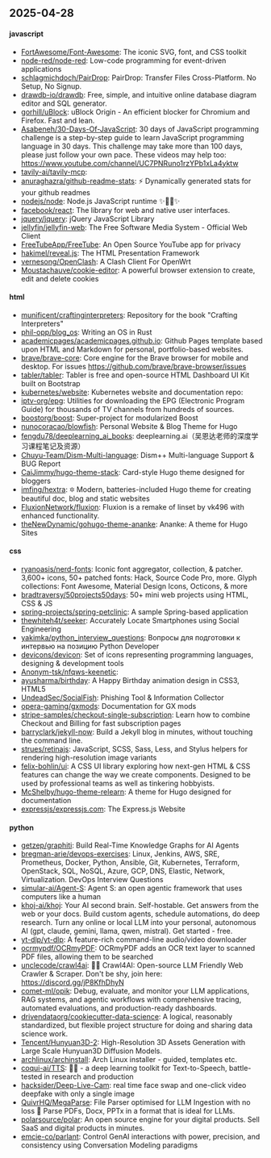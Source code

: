 ## 2025-04-28

#### javascript
* [FortAwesome/Font-Awesome](https://github.com/FortAwesome/Font-Awesome): The iconic SVG, font, and CSS toolkit
* [node-red/node-red](https://github.com/node-red/node-red): Low-code programming for event-driven applications
* [schlagmichdoch/PairDrop](https://github.com/schlagmichdoch/PairDrop): PairDrop: Transfer Files Cross-Platform. No Setup, No Signup.
* [drawdb-io/drawdb](https://github.com/drawdb-io/drawdb): Free, simple, and intuitive online database diagram editor and SQL generator.
* [gorhill/uBlock](https://github.com/gorhill/uBlock): uBlock Origin - An efficient blocker for Chromium and Firefox. Fast and lean.
* [Asabeneh/30-Days-Of-JavaScript](https://github.com/Asabeneh/30-Days-Of-JavaScript): 30 days of JavaScript programming challenge is a step-by-step guide to learn JavaScript programming language in 30 days. This challenge may take more than 100 days, please just follow your own pace. These videos may help too: https://www.youtube.com/channel/UC7PNRuno1rzYPb1xLa4yktw
* [tavily-ai/tavily-mcp](https://github.com/tavily-ai/tavily-mcp): 
* [anuraghazra/github-readme-stats](https://github.com/anuraghazra/github-readme-stats): ⚡ Dynamically generated stats for your github readmes
* [nodejs/node](https://github.com/nodejs/node): Node.js JavaScript runtime ✨🐢🚀✨
* [facebook/react](https://github.com/facebook/react): The library for web and native user interfaces.
* [jquery/jquery](https://github.com/jquery/jquery): jQuery JavaScript Library
* [jellyfin/jellyfin-web](https://github.com/jellyfin/jellyfin-web): The Free Software Media System - Official Web Client
* [FreeTubeApp/FreeTube](https://github.com/FreeTubeApp/FreeTube): An Open Source YouTube app for privacy
* [hakimel/reveal.js](https://github.com/hakimel/reveal.js): The HTML Presentation Framework
* [vernesong/OpenClash](https://github.com/vernesong/OpenClash): A Clash Client For OpenWrt
* [Moustachauve/cookie-editor](https://github.com/Moustachauve/cookie-editor): A powerful browser extension to create, edit and delete cookies

#### html
* [munificent/craftinginterpreters](https://github.com/munificent/craftinginterpreters): Repository for the book "Crafting Interpreters"
* [phil-opp/blog_os](https://github.com/phil-opp/blog_os): Writing an OS in Rust
* [academicpages/academicpages.github.io](https://github.com/academicpages/academicpages.github.io): Github Pages template based upon HTML and Markdown for personal, portfolio-based websites.
* [brave/brave-core](https://github.com/brave/brave-core): Core engine for the Brave browser for mobile and desktop. For issues https://github.com/brave/brave-browser/issues
* [tabler/tabler](https://github.com/tabler/tabler): Tabler is free and open-source HTML Dashboard UI Kit built on Bootstrap
* [kubernetes/website](https://github.com/kubernetes/website): Kubernetes website and documentation repo:
* [iptv-org/epg](https://github.com/iptv-org/epg): Utilities for downloading the EPG (Electronic Program Guide) for thousands of TV channels from hundreds of sources.
* [boostorg/boost](https://github.com/boostorg/boost): Super-project for modularized Boost
* [nunocoracao/blowfish](https://github.com/nunocoracao/blowfish): Personal Website & Blog Theme for Hugo
* [fengdu78/deeplearning_ai_books](https://github.com/fengdu78/deeplearning_ai_books): deeplearning.ai（吴恩达老师的深度学习课程笔记及资源）
* [Chuyu-Team/Dism-Multi-language](https://github.com/Chuyu-Team/Dism-Multi-language): Dism++ Multi-language Support & BUG Report
* [CaiJimmy/hugo-theme-stack](https://github.com/CaiJimmy/hugo-theme-stack): Card-style Hugo theme designed for bloggers
* [imfing/hextra](https://github.com/imfing/hextra): 🔯 Modern, batteries-included Hugo theme for creating beautiful doc, blog and static websites
* [FluxionNetwork/fluxion](https://github.com/FluxionNetwork/fluxion): Fluxion is a remake of linset by vk496 with enhanced functionality.
* [theNewDynamic/gohugo-theme-ananke](https://github.com/theNewDynamic/gohugo-theme-ananke): Ananke: A theme for Hugo Sites

#### css
* [ryanoasis/nerd-fonts](https://github.com/ryanoasis/nerd-fonts): Iconic font aggregator, collection, & patcher. 3,600+ icons, 50+ patched fonts: Hack, Source Code Pro, more. Glyph collections: Font Awesome, Material Design Icons, Octicons, & more
* [bradtraversy/50projects50days](https://github.com/bradtraversy/50projects50days): 50+ mini web projects using HTML, CSS & JS
* [spring-projects/spring-petclinic](https://github.com/spring-projects/spring-petclinic): A sample Spring-based application
* [thewhiteh4t/seeker](https://github.com/thewhiteh4t/seeker): Accurately Locate Smartphones using Social Engineering
* [yakimka/python_interview_questions](https://github.com/yakimka/python_interview_questions): Вопросы для подготовки к интервью на позицию Python Developer
* [devicons/devicon](https://github.com/devicons/devicon): Set of icons representing programming languages, designing & development tools
* [Anonym-tsk/nfqws-keenetic](https://github.com/Anonym-tsk/nfqws-keenetic): 
* [ayusharma/birthday](https://github.com/ayusharma/birthday): A Happy Birthday animation design in CSS3, HTML5
* [UndeadSec/SocialFish](https://github.com/UndeadSec/SocialFish): Phishing Tool & Information Collector
* [opera-gaming/gxmods](https://github.com/opera-gaming/gxmods): Documentation for GX mods
* [stripe-samples/checkout-single-subscription](https://github.com/stripe-samples/checkout-single-subscription): Learn how to combine Checkout and Billing for fast subscription pages
* [barryclark/jekyll-now](https://github.com/barryclark/jekyll-now): Build a Jekyll blog in minutes, without touching the command line.
* [strues/retinajs](https://github.com/strues/retinajs): JavaScript, SCSS, Sass, Less, and Stylus helpers for rendering high-resolution image variants
* [felix-bohlin/ui](https://github.com/felix-bohlin/ui): A CSS UI library exploring how next-gen HTML & CSS features can change the way we create components. Designed to be used by professional teams as well as tinkering hobbyists.
* [McShelby/hugo-theme-relearn](https://github.com/McShelby/hugo-theme-relearn): A theme for Hugo designed for documentation
* [expressjs/expressjs.com](https://github.com/expressjs/expressjs.com): The Express.js Website

#### python
* [getzep/graphiti](https://github.com/getzep/graphiti): Build Real-Time Knowledge Graphs for AI Agents
* [bregman-arie/devops-exercises](https://github.com/bregman-arie/devops-exercises): Linux, Jenkins, AWS, SRE, Prometheus, Docker, Python, Ansible, Git, Kubernetes, Terraform, OpenStack, SQL, NoSQL, Azure, GCP, DNS, Elastic, Network, Virtualization. DevOps Interview Questions
* [simular-ai/Agent-S](https://github.com/simular-ai/Agent-S): Agent S: an open agentic framework that uses computers like a human
* [khoj-ai/khoj](https://github.com/khoj-ai/khoj): Your AI second brain. Self-hostable. Get answers from the web or your docs. Build custom agents, schedule automations, do deep research. Turn any online or local LLM into your personal, autonomous AI (gpt, claude, gemini, llama, qwen, mistral). Get started - free.
* [yt-dlp/yt-dlp](https://github.com/yt-dlp/yt-dlp): A feature-rich command-line audio/video downloader
* [ocrmypdf/OCRmyPDF](https://github.com/ocrmypdf/OCRmyPDF): OCRmyPDF adds an OCR text layer to scanned PDF files, allowing them to be searched
* [unclecode/crawl4ai](https://github.com/unclecode/crawl4ai): 🚀🤖 Crawl4AI: Open-source LLM Friendly Web Crawler & Scraper. Don't be shy, join here: https://discord.gg/jP8KfhDhyN
* [comet-ml/opik](https://github.com/comet-ml/opik): Debug, evaluate, and monitor your LLM applications, RAG systems, and agentic workflows with comprehensive tracing, automated evaluations, and production-ready dashboards.
* [drivendataorg/cookiecutter-data-science](https://github.com/drivendataorg/cookiecutter-data-science): A logical, reasonably standardized, but flexible project structure for doing and sharing data science work.
* [Tencent/Hunyuan3D-2](https://github.com/Tencent/Hunyuan3D-2): High-Resolution 3D Assets Generation with Large Scale Hunyuan3D Diffusion Models.
* [archlinux/archinstall](https://github.com/archlinux/archinstall): Arch Linux installer - guided, templates etc.
* [coqui-ai/TTS](https://github.com/coqui-ai/TTS): 🐸💬 - a deep learning toolkit for Text-to-Speech, battle-tested in research and production
* [hacksider/Deep-Live-Cam](https://github.com/hacksider/Deep-Live-Cam): real time face swap and one-click video deepfake with only a single image
* [QuivrHQ/MegaParse](https://github.com/QuivrHQ/MegaParse): File Parser optimised for LLM Ingestion with no loss 🧠 Parse PDFs, Docx, PPTx in a format that is ideal for LLMs.
* [polarsource/polar](https://github.com/polarsource/polar): An open source engine for your digital products. Sell SaaS and digital products in minutes.
* [emcie-co/parlant](https://github.com/emcie-co/parlant): Control GenAI interactions with power, precision, and consistency using Conversation Modeling paradigms
